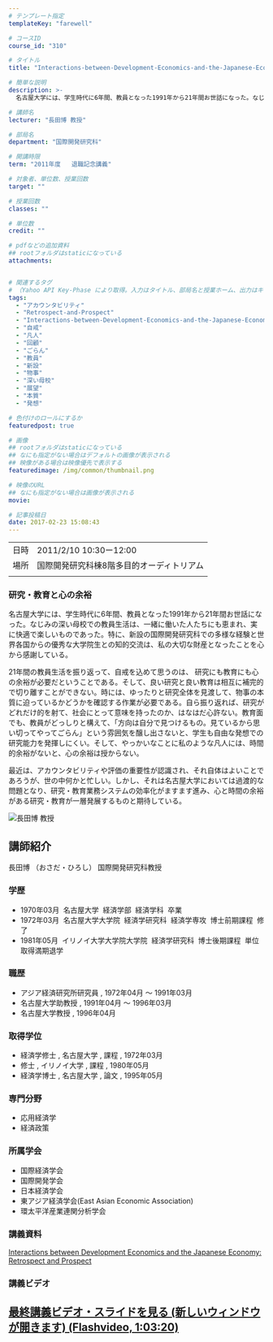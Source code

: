 ```yaml
---
# テンプレート指定
templateKey: "farewell"

# コースID
course_id: "310"

# タイトル
title: "Interactions-between-Development-Economics-and-the-Japanese-Economy-：-Retrospect-and-Prospect（開発経済学と日本経済をめぐって：回顧と展望）"

# 簡単な説明
description: >-
  名古屋大学には、学生時代に6年間、教員となった1991年から21年間お世話になった。なじみの深い母校での教員生活は、一緒に働いた人たちにも恵まれ、実に快適で楽しいものであった。特に、新設の国際開発研究科での多様な経験と世界各国からの優秀な大学院生との知的交流は、私の大切な財産となったことを心から感謝している。 21年間の教員生活を振り返って、自戒を込めて思うのは、 研究にも教育にも心の余裕 ....

# 講師名
lecturer: "長田博 教授"

# 部局名
department: "国際開発研究科"

# 開講時限
term: "2011年度	退職記念講義"

# 対象者、単位数、授業回数
target: ""

# 授業回数
classes: ""

# 単位数
credit: ""

# pdfなどの追加資料
## rootフォルダはstaticになっている
attachments:


# 関連するタグ
# （Yahoo API Key-Phase により取得。入力はタイトル、部局名と授業ホーム、出力はキーフレーズ（tags））
tags:
  - "アカウンタビリティ"
  - "Retrospect-and-Prospect"
  - "Interactions-between-Development-Economics-and-the-Japanese-Economy"
  - "自戒"
  - "凡人"
  - "回顧"
  - "ごらん"
  - "教員"
  - "新設"
  - "物事"
  - "深い母校"
  - "展望"
  - "本質"
  - "発想"

# 色付けのロールにするか
featuredpost: true

# 画像
## rootフォルダはstaticになっている
## なにも指定がない場合はデフォルトの画像が表示される
## 映像がある場合は映像優先で表示する
featuredimage: /img/common/thumbnail.png

# 映像のURL
## なにも指定がない場合は画像が表示される
movie: 

# 記事投稿日
date: 2017-02-23 15:08:43
---
```


|   |   |
|---|---|
| 日時 | 2011/2/10  10:30ー12:00 |
| 場所 | 国際開発研究科棟8階多目的オーディトリアム |
|   |   |


### 研究・教育と心の余裕

名古屋大学には、学生時代に6年間、教員となった1991年から21年間お世話になった。なじみの深い母校での教員生活は、一緒に働いた人たちにも恵まれ、実に快適で楽しいものであった。特に、新設の国際開発研究科での多様な経験と世界各国からの優秀な大学院生との知的交流は、私の大切な財産となったことを心から感謝している。

21年間の教員生活を振り返って、自戒を込めて思うのは、 研究にも教育にも心の余裕が必要だということである。そして、良い研究と良い教育は相互に補完的で切り離すことができない。時には、ゆったりと研究全体を見渡して、物事の本質に迫っているかどうかを確認する作業が必要である。自ら振り返れば、研究がどれだけ的を射て、社会にとって意味を持ったのか、はなはだ心許ない。教育面でも、教員がどっしりと構えて、「方向は自分で見つけるもの。見ているから思い切ってやってごらん」という雰囲気を醸し出さないと、学生も自由な発想での研究能力を発揮しにくい。そして、やっかいなことに私のような凡人には、時間的余裕がないと、心の余裕は授からない。

最近は、アカウンタビリティや評価の重要性が認識され、それ自体はよいことであろうが、世の中何かと忙しい。しかし、それは名古屋大学においては過渡的な問題となり、研究・教育業務システムの効率化がますます進み、心と時間の余裕がある研究・教育が一層発展するものと期待している。


![長田博 教授](https://ocw.nagoya-u.jp/files/310/s_osada.png) 
## 講師紹介

長田博 （おさだ・ひろし） 国際開発研究科教授

### 学歴

* 1970年03月  名古屋大学  経済学部  経済学科  卒業
* 1972年03月  名古屋大学大学院  経済学研究科  経済学専攻  博士前期課程  修了
* 1981年05月  イリノイ大学大学院大学院  経済学研究科  博士後期課程  単位取得満期退学

### 職歴

* アジア経済研究所研究員 , 1972年04月 〜 1991年03月
* 名古屋大学助教授 , 1991年04月 〜 1996年03月
* 名古屋大学教授 , 1996年04月

### 取得学位

* 経済学修士 , 名古屋大学 , 課程 , 1972年03月
* 修士 , イリノイ大学 , 課程 , 1980年05月
* 経済学博士 , 名古屋大学 , 論文 , 1995年05月

### 専門分野

* 応用経済学
* 経済政策

### 所属学会

* 国際経済学会
* 国際開発学会
* 日本経済学会
* 東アジア経済学会(East Asian Economic Association)
* 環太平洋産業連関分析学会


### 講義資料

[ Interactions between Development Economics and the Japanese Economy: Retrospect and Prospect ](https://ocw.nagoya-u.jp/files/310/osada_lastlecture.pdf) 

### 講義ビデオ


<a href="http://ocw.nagoya-u.jp/resource/2011_lastlecture_osada/" target="blank"> 最終講義ビデオ・スライドを見る (新しいウィンドウが開きます) (Flashvideo, 1:03:20)</a>
-----
